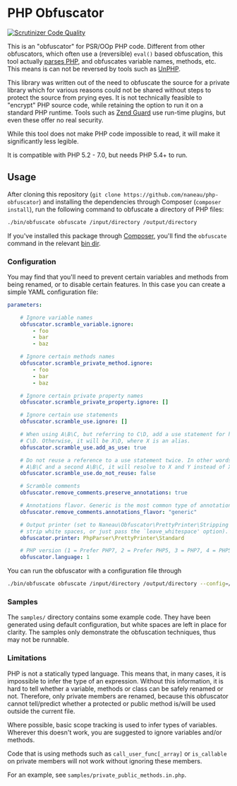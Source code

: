 # PHP Obfuscator

[![Scrutinizer Code Quality](https://scrutinizer-ci.com/g/naneau/php-obfuscator/badges/quality-score.png?b=master)](https://scrutinizer-ci.com/g/naneau/php-obfuscator/?branch=master)

This is an "obfuscator" for PSR/OOp PHP code. Different from other obfuscators, which often use a (reversible) `eval()` based obfuscation, this tool actually [parses PHP](https://github.com/nikic/PHP-Parser), and obfuscates variable names, methods, etc. This means is can not be reversed by tools such as [UnPHP](http://www.unphp.net).

This library was written out of the need to obfuscate the source for a private library which for various reasons could not be shared without steps to protect the source from prying eyes. It is not technically feasible to "encrypt" PHP source code, while retaining the option to run it on a standard PHP runtime. Tools such as [Zend Guard](http://www.zend.com/products/guard) use run-time plugins, but even these offer no real security.

While this tool does not make PHP code impossible to read, it will make it significantly less legible.

It is compatible with PHP 5.2 - 7.0, but needs PHP 5.4+ to run.

## Usage

After cloning this repository (`git clone https://github.com/naneau/php-obfuscator`) and installing the dependencies through Composer (`composer install`), run the following command to obfuscate a directory of PHP files:

```bash
./bin/obfuscate obfuscate /input/directory /output/directory
```

If you've installed this package through [Composer](https://getcomposer.org), you'll find the `obfuscate` command in the relevant [bin dir](https://getcomposer.org/doc/articles/vendor-binaries.md).

### Configuration

You may find that you'll need to prevent certain variables and methods from being renamed, or to disable certain features. In this case you can create a simple YAML configuration file:

```yaml
parameters:

    # Ignore variable names
    obfuscator.scramble_variable.ignore:
        - foo
        - bar
        - baz

    # Ignore certain methods names
    obfuscator.scramble_private_method.ignore:
        - foo
        - bar
        - baz

    # Ignore certain private property names
    obfuscator.scramble_private_property.ignore: []

    # Ignore certain use statements
    obfuscator.scramble_use.ignore: []

    # When using A\B\C, but referring to C\D, add a use statement for hiding
    # C\D. Otherwise, it will be X\D, where X is an alias.
    obfuscator.scramble_use.add_as_use: true

    # Do not reuse a reference to a use statement twice. In other words, given
    # A\B\C and a second A\B\C, it will resolve to X and Y instead of X and X.
    obfuscator.scramble_use.do_not_reuse: false

    # Scramble comments
    obfuscator.remove_comments.preserve_annotations: true

    # Annotations flavor. Generic is the most common type of annotation syntax.
    obfuscator.remove_comments.annotations_flavor: "generic"

    # Output printer (set to Naneau\Obfuscator\PrettyPrinter\Stripping to
    # strip white spaces, or just pass the `leave_whitespace' option).
    obfuscator.printer: PhpParser\PrettyPrinter\Standard

    # PHP version (1 = Prefer PHP7, 2 = Prefer PHP5, 3 = PHP7, 4 = PHP5)
    obfuscator.language: 1
```

You can run the obfuscator with a configuration file through

```bash
./bin/obfuscate obfuscate /input/directory /output/directory --config=/foo/bar/config.yml
```

### Samples

The `samples/` directory contains some example code. They have been generated using default configuration, but white spaces are left in place for clarity. The samples only demonstrate the obfuscation techniques, thus may not be runnable.

### Limitations

PHP is not a statically typed language. This means that, in many cases, it is impossible to infer the type of an expression. Without this information, it is hard to tell whether a variable, methods or class can be safely renamed or not. Therefore, only private members are renamed, because this obfuscator cannot tell/predict whether a protected or public method is/will be used outside the current file.

Where possible, basic scope tracking is used to infer types of variables. Wherever this doesn't work, you are suggested to ignore variables and/or methods.

Code that is using methods such as `call_user_func[_array]` or `is_callable` on private members will not work without ignoring these members.

For an example, see `samples/private_public_methods.in.php`.
